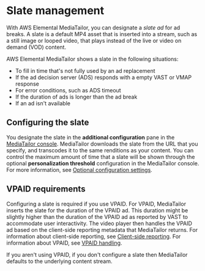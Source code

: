 # Slate management<a name="slate-management"></a>

With AWS Elemental MediaTailor, you can designate a *slate ad* for ad breaks\. A slate is a default MP4 asset that is inserted into a stream, such as a still image or looped video, that plays instead of the live or video on demand \(VOD\) content\.

AWS Elemental MediaTailor shows a slate in the following situations:
+ To fill in time that's not fully used by an ad replacement
+ If the ad decision server \(ADS\) responds with a empty VAST or VMAP response
+ For error conditions, such as ADS timeout
+ If the duration of ads is longer than the ad break
+ If an ad isn't available

## Configuring the slate<a name="configuring-the-slate"></a>

You designate the slate in the ****additional configuration**** pane in the [ MediaTailor console](https://console.aws.amazon.com/console/home?nc2=h_ct&src=header-signin)\. MediaTailor downloads the slate from the URL that you specify, and transcodes it to the same renditions as your content\. You can control the maximum amount of time that a slate will be shown through the optional **personalization threshold** configuration in the MediaTailor console\. For more information, see [Optional configuration settings](configurations-create-addl.md)\.

## VPAID requirements<a name="vpaid-requirements"></a>

Configuring a slate is required if you use VPAID\. For VPAID, MediaTailor inserts the slate for the duration of the VPAID ad\. This duration might be slightly higher than the duration of the VPAID ad as reported by VAST to accommodate user interactivity\. The video player then handles the VPAID ad based on the client\-side reporting metadata that MediaTailor returns\. For information about client\-side reporting, see [Client\-side reporting](ad-reporting-client-side.md)\. For information about VPAID, see [VPAID handling](vpaid.md)\.

If you aren't using VPAID, if you don't configure a slate then MediaTailor defaults to the underlying content stream\.